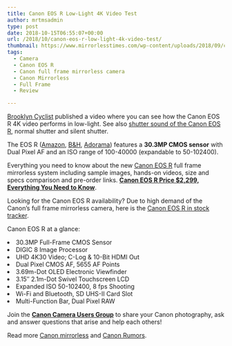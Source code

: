 ```yaml
---
title: Canon EOS R Low-Light 4K Video Test
author: mrtmsadmin
type: post
date: 2018-10-15T06:55:07+00:00
url: /2018/10/canon-eos-r-low-light-4k-video-test/
thumbnail: https://www.mirrorlesstimes.com/wp-content/uploads/2018/09/canon-eos-r-front.jpg
tags:
  - Camera
  - Canon EOS R
  - Canon full frame mirrorless camera
  - Canon Mirrorless
  - Full Frame
  - Review

---
```

<a class="yt-simple-endpoint style-scope yt-formatted-string" spellcheck="false" href="https://www.youtube.com/channel/UCpFoi1Qe6CxluDbhsoehp6w" target="_blank" rel="nofollow noopener">Brooklyn Cyclist</a> published a video where you can see how the Canon EOS R 4K video performs in low-light. See also [shutter sound of the Canon EOS R][1], normal shutter and silent shutter.

The EOS R (<a class="ext-link" title="" href="https://www.amazon.com/Canon-Cameras-Digital-Camera-3075C002/dp/B07H484HLT/?tag=daicamnew-20" target="_blank" rel="noopener external noreferrer nofollow" data-wpel-link="external" data-amzn-asin="B07H484HLT">Amazon</a>, <a class="ext-link" title="" href="https://www.bhphotovideo.com/c/product/1433710-REG/canon_eos_r_mirrorless_digital.html/BI/20175/KBID/14249/" target="_blank" rel="noopener external noreferrer nofollow" data-wpel-link="external">B&H</a>, <a class="ext-link broken_link" title="" href="https://adorama.evyy.net/c/63923/51926/1036?u=https://www.adorama.com/car.html" target="_blank" rel="noopener external noreferrer nofollow">Adorama</a>) features a **30.3MP CMOS sensor** with Dual Pixel AF and an ISO range of 100-40000 (expandable to 50-102400).

Everything you need to know about the new <a href="https://www.mirrorlesstimes.com/tags/canon-eos-r/" target="_blank" rel="noopener">Canon EOS R</a> full frame mirrorless system including sample images, hands-on videos, size and specs comparison and pre-order links. <a href="https://www.dailycameranews.com/2018/09/canon-eos-r-price-2299-everything-you-need-to-know/" target="_blank" rel="bookmark noopener"><strong>Canon EOS R Price $2,299, Everything You Need to Know</strong></a>.<!--more-->

Looking for the Canon EOS R availability? Due to high demand of the Canon’s full frame mirrorless camera, here is the [Canon EOS R in stock tracker][2].



Canon EOS R at a glance:

<li data-selenium="sellingPoint">
  30.3MP Full-Frame CMOS Sensor
</li>
<li data-selenium="sellingPoint">
  DIGIC 8 Image Processor
</li>
<li data-selenium="sellingPoint">
  UHD 4K30 Video; C-Log & 10-Bit HDMI Out
</li>
<li data-selenium="sellingPoint">
  Dual Pixel CMOS AF, 5655 AF Points
</li>
<li data-selenium="sellingPoint">
  3.69m-Dot OLED Electronic Viewfinder
</li>
<li data-selenium="sellingPoint">
  3.15″ 2.1m-Dot Swivel Touchscreen LCD
</li>
<li data-selenium="sellingPoint">
  Expanded ISO 50-102400, 8 fps Shooting
</li>
<li data-selenium="sellingPoint">
  Wi-Fi and Bluetooth, SD UHS-II Card Slot
</li>
<li data-selenium="sellingPoint">
  Multi-Function Bar, Dual Pixel RAW
</li>

Join the <a class="ext-link" title="" href="https://www.facebook.com/groups/185572945112087/" target="_blank" rel="external nofollow noopener"><strong>Canon Camera Users Group</strong></a> to share your Canon photography, ask and answer questions that arise and help each others!

Read more [Canon mirrorless][3] and <a href="https://www.dailycameranews.com/tag/canon-rumors/" target="_blank" rel="noopener">Canon Rumors</a>.

 [1]: https://www.mirrorlesstimes.com/2018/09/shutter-sound-of-the-canon-eos-r-mirrorless-camera/
 [2]: https://www.dailycameranews.com/2018/09/canon-eos-r-in-stock-availability-tracker/
 [3]: https://www.mirrorlesstimes.com/tags/canon-mirrorless/